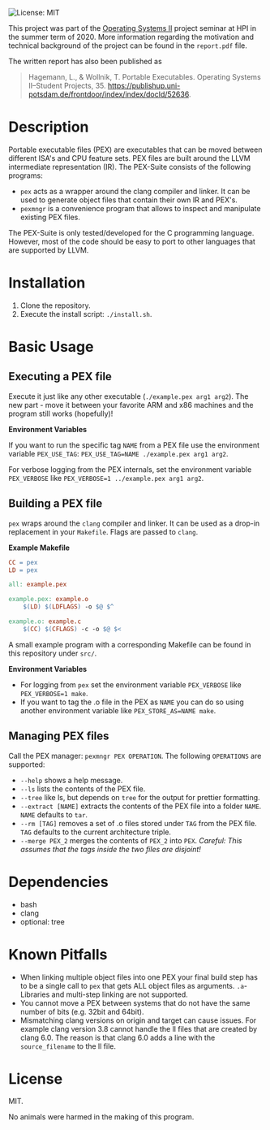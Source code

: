 ![License: MIT](https://img.shields.io/badge/license-MIT-green)

This project was part of the [Operating Systems II](https://osm.hpi.de/bs2/2020/) project seminar at HPI in the summer term of 2020. More information regarding the motivation and technical background of the project can be found in the  `report.pdf` file.

The written report has also been published as
> Hagemann, L., & Wollnik, T. Portable Executables. Operating Systems II–Student Projects, 35. https://publishup.uni-potsdam.de/frontdoor/index/index/docId/52636.

# Description

Portable executable files (PEX) are executables that can be moved between different ISA's and CPU feature sets. PEX files are built around the LLVM intermediate representation (IR). The PEX-Suite consists of the following programs:

- `pex` acts as a wrapper around the clang compiler and linker. It can be used to generate object files that contain their own IR and PEX's.
- `pexmngr` is a convenience program that allows to inspect and manipulate existing PEX files.

The PEX-Suite is only tested/developed for the C programming language. However, most of the code should be easy to port to other languages that are supported by LLVM.  

# Installation

1. Clone the repository.
2. Execute the install script: `./install.sh`.

# Basic Usage

## Executing a PEX file

Execute it just like any other executable (`./example.pex arg1 arg2`). The new part - move it between your favorite ARM and x86 machines and the program still works (hopefully)! 

**Environment Variables**

If you want to run the specific tag `NAME` from a PEX file use the environment variable `PEX_USE_TAG`: `PEX_USE_TAG=NAME ./example.pex arg1 arg2`.

For verbose logging from the PEX internals, set the environment variable `PEX_VERBOSE` like `PEX_VERBOSE=1 ../example.pex arg1 arg2`.

## Building a PEX file

`pex` wraps around the `clang` compiler and linker. It can be used as a drop-in replacement in your `Makefile`. Flags are passed to `clang`.

**Example Makefile**

```Makefile
CC = pex
LD = pex

all: example.pex

example.pex: example.o
	$(LD) $(LDFLAGS) -o $@ $^

example.o: example.c
	$(CC) $(CFLAGS) -c -o $@ $<
```
A small example program with a corresponding Makefile can be found in this repository under `src/`.

**Environment Variables**

- For logging from `pex` set the environment variable `PEX_VERBOSE` like `PEX_VERBOSE=1 make`.
- If you want to tag the .o file in the PEX as `NAME` you can do so using another environment variable like `PEX_STORE_AS=NAME make`.

## Managing PEX files

Call the PEX manager: `pexmngr PEX OPERATION`.
The following `OPERATIONS` are supported:

- `--help` shows a help message. 
- `--ls` lists the contents of the PEX file.
- `--tree` like ls, but depends on `tree` for the output for prettier formatting.
- `--extract [NAME]` extracts the contents of the PEX file into a folder `NAME`. `NAME` defaults to `tar`.
- `--rm [TAG]` removes a set of .o files stored under `TAG` from the PEX file. `TAG` defaults to the current architecture triple.
- `--merge PEX_2` merges the contents of `PEX_2` into `PEX`. *Careful: This assumes that the tags inside the two files are disjoint!* 

# Dependencies

- bash
- clang
- optional: tree

# Known Pitfalls

- When linking multiple object files into one PEX your final build step has to be a single call to `pex` that gets ALL object files as arguments. `.a`-Libraries and multi-step linking are not supported.
- You cannot move a PEX between systems that do not have the same number of bits (e.g. 32bit and 64bit).
- Mismatching clang versions on origin and target can cause issues. For example clang version 3.8 cannot handle the ll files that are created by clang 6.0. The reason is that clang 6.0 adds a line with the `source_filename` to the ll file. 

# License

MIT.

No animals were harmed in the making of this program.
